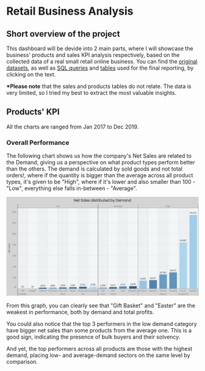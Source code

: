 # Retail Business Analysis
## Short overview of the project
This dashboard will be devide into 2 main parts, where I will showcase the business' products and sales KPI analysis respectively, based on the collected data of a real small retail online business. You can find the [original datasets](uploaded/orig.datasets), as well as [SQL queries](uploaded/sql.queries) and [tables](uploaded/finalised.tables) used for the final reporting, by clicking on the text.

<b>*Please note</b> that the sales and products tables do not relate. The data is very limited, so I tried my best to extract the most valuable insights.

## Products' KPI
All the charts are ranged from Jan 2017 to Dec 2019.

### Overall Performance

The following chart shows us how the company's Net Sales are related to the Demand, giving us a perspective on what product types perform better than the others. The demand is calculated by sold goods and not total orders!, where if the quantity is bigger than the average across all product types, it's given to be "High", where if it's lower and also smaller than 100 - "Low", everything else falls in-between - "Average". 

![Poorest Performance](uploaded/visual/Net%20Sales.png)

From this graph, you can clearly see that "Gift Basket" and "Easter" are the weakest in performance, both by demand and total profits.

You could also notice that the top 3 performers in the low demand category have bigger net sales than some products from the average one. This is a good sign, indicating the presence of bulk buyers and their solvency.

And yet, the top performers across all products are those with the highest demand, placing low- and average-demand sectors on the same level by comparison.
